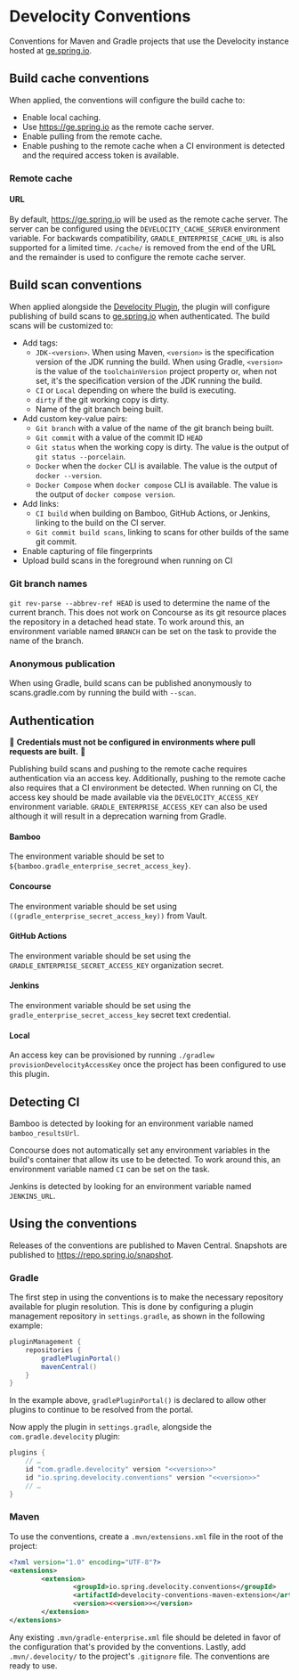 # Develocity Conventions

Conventions for Maven and Gradle projects that use the Develocity instance hosted at [ge.spring.io](https://ge.spring.io).

## Build cache conventions

When applied, the conventions will configure the build cache to:

- Enable local caching.
- Use https://ge.spring.io as the remote cache server.
- Enable pulling from the remote cache.
- Enable pushing to the remote cache when a CI environment is detected and the required access token is available.

### Remote cache

#### URL

By default, https://ge.spring.io will be used as the remote cache server.
The server can be configured using the `DEVELOCITY_CACHE_SERVER` environment variable.
For backwards compatibility, `GRADLE_ENTERPRISE_CACHE_URL` is also supported for a limited time.
`/cache/` is removed from the end of the URL and the remainder is used to configure the remote cache server.

## Build scan conventions

When applied alongside the [Develocity Plugin](https://plugins.gradle.org/plugin/com.gradle.develocity), the plugin will configure publishing of build scans to [ge.spring.io](https://ge.spring.io) when authenticated.
The build scans will be customized to:

- Add tags:
    - `JDK-<version>`.
      When using Maven, `<version>` is the specification version of the JDK running the build.
      When using Gradle, `<version>` is the value of the `toolchainVersion` project property or, when not set, it's the specification version of the JDK running the build.
    - `CI` or `Local` depending on where the build is executing.
    - `dirty` if the git working copy is dirty.
    - Name of the git branch being built.
- Add custom key-value pairs:
    - `Git branch` with a value of the name of the git branch being built.
    - `Git commit` with a value of the commit ID `HEAD`
    - `Git status` when the working copy is dirty.
      The value is the output of `git status --porcelain`.
    - `Docker` when the `docker` CLI is available.
      The value is the output of `docker --version`.
    - `Docker Compose` when `docker compose` CLI is available.
      The value is the output of `docker compose version`.
 - Add links:
    - `CI build` when building on Bamboo, GitHub Actions, or Jenkins, linking to the build on the CI server.
    - `Git commit build scans`, linking to scans for other builds of the same git commit.
 - Enable capturing of file fingerprints
 - Upload build scans in the foreground when running on CI

### Git branch names

`git rev-parse --abbrev-ref HEAD` is used to determine the name of the current branch.
This does not work on Concourse as its git resource places the repository in a detached head state.
To work around this, an environment variable named `BRANCH` can be set on the task to provide the name of the branch.

### Anonymous publication

When using Gradle, build scans can be published anonymously to scans.gradle.com by running the build with `--scan`.

## Authentication

:rotating_light: **Credentials must not be configured in environments where pull requests are built.** :rotating_light:

Publishing build scans and pushing to the remote cache requires authentication via an access key.
Additionally, pushing to the remote cache also requires that a CI environment be detected.
When running on CI, the access key should be made available via the `DEVELOCITY_ACCESS_KEY` environment variable.
`GRADLE_ENTERPRISE_ACCESS_KEY` can also be used although it will result in a deprecation warning from Gradle.

#### Bamboo

The environment variable should be set to `${bamboo.gradle_enterprise_secret_access_key}`.

#### Concourse

The environment variable should be set using `((gradle_enterprise_secret_access_key))` from Vault.

#### GitHub Actions

The environment variable should be set using the `GRADLE_ENTERPRISE_SECRET_ACCESS_KEY` organization secret.

#### Jenkins

The environment variable should be set using the `gradle_enterprise_secret_access_key` secret text credential.

#### Local

An access key can be provisioned by running `./gradlew provisionDevelocityAccessKey` once the project has been configured to use this plugin.

## Detecting CI

Bamboo is detected by looking for an environment variable named `bamboo_resultsUrl`.

Concourse does not automatically set any environment variables in the build's container that allow its use to be detected.
To work around this, an environment variable named `CI` can be set on the task.

Jenkins is detected by looking for an environment variable named `JENKINS_URL`.

## Using the conventions

Releases of the conventions are published to Maven Central.
Snapshots are published to https://repo.spring.io/snapshot.

### Gradle

The first step in using the conventions is to make the necessary repository available for plugin resolution.
This is done by configuring a plugin management repository in `settings.gradle`, as shown in the following example:

```groovy
pluginManagement {
	repositories {
		gradlePluginPortal()
		mavenCentral()
	}
}
```

In the example above, `gradlePluginPortal()` is declared to allow other plugins to continue to be resolved from the portal.

Now apply the plugin in `settings.gradle`, alongside the `com.gradle.develocity` plugin:

```groovy
plugins {
	// …
	id "com.gradle.develocity" version "<<version>>"
	id "io.spring.develocity.conventions" version "<<version>>"
	// …
}
```

### Maven

To use the conventions, create a `.mvn/extensions.xml` file in the root of the project:

```xml
<?xml version="1.0" encoding="UTF-8"?>
<extensions>
        <extension>
                <groupId>io.spring.develocity.conventions</groupId>
                <artifactId>develocity-conventions-maven-extension</artifactId>
                <version><<version>></version>
        </extension>
</extensions>
```

Any existing `.mvn/gradle-enterprise.xml` file should be deleted in favor of the configuration that's provided by the conventions.
Lastly, add `.mvn/.develocity/` to the project's `.gitignore` file.
The conventions are ready to use.
